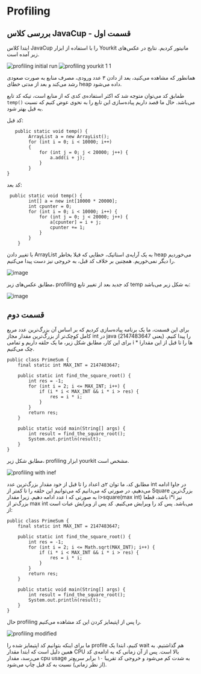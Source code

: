 # Profiling


## بررسی کلاس JavaCup - قسمت اول



ابتدا کلاس JavaCup را با استفاده از ابزار Yourkit مانیتور کردیم. نتایج در عکس‌های زیر آمده است.

![profiling initial run](https://github.com/user-attachments/assets/b4aca77e-0843-42a9-97e4-08976da13f1c)
![profiling yourkit 1 1](https://github.com/user-attachments/assets/cde50210-be4d-45aa-ac91-5147c062bff2)


همانطور که مشاهده می‌کنید، بعد از دادن ۳ عدد ورودی، مصرف منابع به صورت صعودی رشد می‌کند و بعد از مدتی خطای heap داده می‌شود.


طمابق کد می‌توان متوجه شد که اکثر استفاده‌ی کدی که از منابع است، تیکه کد تابع `temp()` می‌باشد. حال ما قصد داریم پیاده‌سازی این تابع را به نحوی عوض کنیم که نسبت به قبل بهتر شود.

کد قبل:

```
   public static void temp() {
        ArrayList a = new ArrayList();
        for (int i = 0; i < 10000; i++)
        {
            for (int j = 0; j < 20000; j++) {
                a.add(i + j);
            }
        }
}
```


کد بعد:

```
 public static void temp() {
        int[] a = new int[10000 * 20000];
        int cpunter = 0;
        for (int i = 0; i < 10000; i++) {
            for (int j = 0; j < 20000; j++) {
                a[cpunter] = i + j;
                cpunter += 1;
            }
        }
    }
```

با تغییر دادن ArrayList به یک آرایه‌ی استاتیک، خطایی که قبلا بخاطر  heap می‌خوردیم را دیگر نمی‌خوریم. همچنین بر خلاف کد قبل، به خروجی نیز دست پیدا می‌کنیم.

![image](https://github.com/user-attachments/assets/e450b940-d990-4bcc-8973-7abbf3b766a6)



مطابق عکس‌های زیر، profiling کد جدید بعد از تغییر تابع temp به شکل زیر می‌باشد:

![image](https://github.com/user-attachments/assets/2946ec92-bd62-4581-9e91-c6026d2d88ac)


## قسمت دوم 


برای این قسمت، ما یک برنامه پیاده‌سازی کردیم که بر اساس آن بزرگ‌ترین عدد مربع کامل کوچک‌تر از بزرگ‌ترین مقدار مجاز int در java (یعنی 2147483647) را پیدا کنیم. برای این کار، مطابق شکل زیر، ما یک حلقه داریم و تمامی i * iها را تا قبل از این مقدار چک می‌کنیم.

```
public class PrimeSum {
    final static int MAX_INT = 2147483647;

    public static int find_the_square_root() {
        int res = -1;
        for (int i = 2; i <= MAX_INT; i++) {
            if (i * i < MAX_INT && i * i > res) {
                res = i * i;
            }
        }
        return res;
    }

    public static void main(String[] args) {
        int result = find_the_square_root();
        System.out.println(result);
    }
}
```

مطابق شکل زیر، profiling ابزار yourkit مشخص است.

![profiling with inef](https://github.com/user-attachments/assets/4ac54b48-9b97-4937-8bb8-04d026a2be4d)


مطابق کد، ما توان ۲ی اعداد را تا قبل از خود مقدار بزرگ‌ترین عدد int در جاوا ادامه می‌دهیم، در صورتی که می‌دانیم که می‌توانیم این حلقه را تا کمتر از Square بزرگ‌ترین عدد ادامه دهیم. زیرا مقدار i به صورتی که i>square(max int) باشد، قطعا i*i نیز بزرگ‌تر از max int می‌باشد. پس کد را ویرایش می‌کنیم. کد پس از ویرایش عبات است از:


```
public class PrimeSum {
    final static int MAX_INT = 2147483647;

    public static int find_the_square_root() {
        int res = -1;
        for (int i = 2; i <= Math.sqrt(MAX_INT); i++) {
            if (i * i < MAX_INT && i * i > res) {
                res = i * i;
            }
        }
        return res;
    }

    public static void main(String[] args) {
        int result = find_the_square_root();
        System.out.println(result);
    }
}
```
حال profiling را پس از اپتیمایز کردن این کد مشاهده می‌کنیم.

![profiling modified](https://github.com/user-attachments/assets/225a858d-ae5b-446c-9f91-84291933f980)


ما برای اینکه بتوانیم کد اپتیمایز شده را profile کنیم، ابتدا یک wait هم گذاشتیم. به همین دلیل است که ابتدا مقدار CPU بالا است. پس از آن زمانی که به ادامه‌ی کد می‌رسد، مقدار cpu usage به شدت کم می‌شود و خروجی کد تقریبا ۱۰ برابر سریع‌تر (از نظر زمانی) نسبت به کد قبل چاپ می‌شود.

